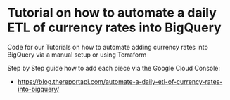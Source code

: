 # Tutorial on how to automate a daily ETL of currency rates into BigQuery
Code for our Tutorials on how to automate adding currency rates into BigQuery via a manual setup or using Terraform

Step by Step guide how to add each piece via the Google Cloud Console:
- https://blog.thereportapi.com/automate-a-daily-etl-of-currency-rates-into-bigquery/
